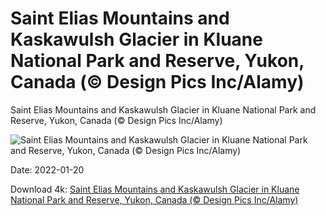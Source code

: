 # Saint Elias Mountains and Kaskawulsh Glacier in Kluane National Park and Reserve, Yukon, Canada (© Design Pics Inc/Alamy)

Saint Elias Mountains and Kaskawulsh Glacier in Kluane National Park and Reserve, Yukon, Canada (© Design Pics Inc/Alamy)

![Saint Elias Mountains and Kaskawulsh Glacier in Kluane National Park and Reserve, Yukon, Canada (© Design Pics Inc/Alamy)](https://bing.com/th?id=OHR.SaintElias_EN-US1325738273_UHD.jpg&w=1024&h=576)

Date: 2022-01-20

Download 4k: [Saint Elias Mountains and Kaskawulsh Glacier in Kluane National Park and Reserve, Yukon, Canada (© Design Pics Inc/Alamy)](https://bing.com/th?id=OHR.SaintElias_EN-US1325738273_UHD.jpg)

